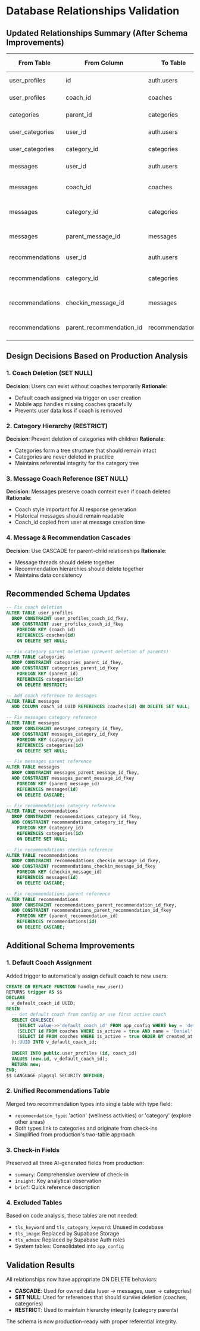 # Database Relationships Validation

## Updated Relationships Summary (After Schema Improvements)

| From Table | From Column | To Table | To Column | Relationship Type | On Delete | Status |
|------------|-------------|----------|-----------|------------------|-----------|--------|
| user_profiles | id | auth.users | id | One-to-One | CASCADE | ✅ Valid |
| user_profiles | coach_id | coaches | id | Many-to-One | SET NULL | ✅ Fixed |
| categories | parent_id | categories | id | Many-to-One | RESTRICT | ✅ Fixed |
| user_categories | user_id | auth.users | id | Many-to-One | CASCADE | ✅ Valid |
| user_categories | category_id | categories | id | Many-to-One | CASCADE | ✅ Valid |
| messages | user_id | auth.users | id | Many-to-One | CASCADE | ✅ Valid |
| messages | coach_id | coaches | id | Many-to-One (nullable) | SET NULL | ✅ Added |
| messages | category_id | categories | id | Many-to-One (nullable) | SET NULL | ✅ Fixed |
| messages | parent_message_id | messages | id | Many-to-One (nullable) | CASCADE | ✅ Fixed |
| recommendations | user_id | auth.users | id | Many-to-One | CASCADE | ✅ Valid |
| recommendations | category_id | categories | id | Many-to-One (nullable) | SET NULL | ✅ Fixed |
| recommendations | checkin_message_id | messages | id | Many-to-One (nullable) | CASCADE | ✅ Fixed |
| recommendations | parent_recommendation_id | recommendations | id | Many-to-One (nullable) | CASCADE | ✅ Fixed |

## Design Decisions Based on Production Analysis

### 1. Coach Deletion (SET NULL)
**Decision**: Users can exist without coaches temporarily
**Rationale**: 
- Default coach assigned via trigger on user creation
- Mobile app handles missing coaches gracefully
- Prevents user data loss if coach is removed

### 2. Category Hierarchy (RESTRICT)
**Decision**: Prevent deletion of categories with children
**Rationale**:
- Categories form a tree structure that should remain intact
- Categories are never deleted in practice
- Maintains referential integrity for the category tree

### 3. Message Coach Reference (SET NULL)
**Decision**: Messages preserve coach context even if coach deleted
**Rationale**:
- Coach style important for AI response generation
- Historical messages should remain readable
- Coach_id copied from user at message creation time

### 4. Message & Recommendation Cascades
**Decision**: Use CASCADE for parent-child relationships
**Rationale**:
- Message threads should delete together
- Recommendation hierarchies should delete together
- Maintains data consistency

## Recommended Schema Updates

```sql
-- Fix coach deletion
ALTER TABLE user_profiles 
  DROP CONSTRAINT user_profiles_coach_id_fkey,
  ADD CONSTRAINT user_profiles_coach_id_fkey 
    FOREIGN KEY (coach_id) 
    REFERENCES coaches(id) 
    ON DELETE SET NULL;

-- Fix category parent deletion (prevent deletion of parents)
ALTER TABLE categories 
  DROP CONSTRAINT categories_parent_id_fkey,
  ADD CONSTRAINT categories_parent_id_fkey 
    FOREIGN KEY (parent_id) 
    REFERENCES categories(id) 
    ON DELETE RESTRICT;

-- Add coach reference to messages
ALTER TABLE messages 
  ADD COLUMN coach_id UUID REFERENCES coaches(id) ON DELETE SET NULL;

-- Fix messages category reference
ALTER TABLE messages 
  DROP CONSTRAINT messages_category_id_fkey,
  ADD CONSTRAINT messages_category_id_fkey 
    FOREIGN KEY (category_id) 
    REFERENCES categories(id) 
    ON DELETE SET NULL;

-- Fix messages parent reference
ALTER TABLE messages 
  DROP CONSTRAINT messages_parent_message_id_fkey,
  ADD CONSTRAINT messages_parent_message_id_fkey 
    FOREIGN KEY (parent_message_id) 
    REFERENCES messages(id) 
    ON DELETE CASCADE;

-- Fix recommendations category reference
ALTER TABLE recommendations 
  DROP CONSTRAINT recommendations_category_id_fkey,
  ADD CONSTRAINT recommendations_category_id_fkey 
    FOREIGN KEY (category_id) 
    REFERENCES categories(id) 
    ON DELETE SET NULL;

-- Fix recommendations checkin reference
ALTER TABLE recommendations 
  DROP CONSTRAINT recommendations_checkin_message_id_fkey,
  ADD CONSTRAINT recommendations_checkin_message_id_fkey 
    FOREIGN KEY (checkin_message_id) 
    REFERENCES messages(id) 
    ON DELETE CASCADE;

-- Fix recommendations parent reference
ALTER TABLE recommendations 
  DROP CONSTRAINT recommendations_parent_recommendation_id_fkey,
  ADD CONSTRAINT recommendations_parent_recommendation_id_fkey 
    FOREIGN KEY (parent_recommendation_id) 
    REFERENCES recommendations(id) 
    ON DELETE CASCADE;
```

## Additional Schema Improvements

### 1. Default Coach Assignment
Added trigger to automatically assign default coach to new users:
```sql
CREATE OR REPLACE FUNCTION handle_new_user()
RETURNS trigger AS $$
DECLARE
  v_default_coach_id UUID;
BEGIN
  -- Get default coach from config or use first active coach
  SELECT COALESCE(
    (SELECT value->>'default_coach_id' FROM app_config WHERE key = 'default_coach'),
    (SELECT id FROM coaches WHERE is_active = true AND name = 'Daniel' LIMIT 1),
    (SELECT id FROM coaches WHERE is_active = true ORDER BY created_at LIMIT 1)
  )::UUID INTO v_default_coach_id;
  
  INSERT INTO public.user_profiles (id, coach_id)
  VALUES (new.id, v_default_coach_id);
  RETURN new;
END;
$$ LANGUAGE plpgsql SECURITY DEFINER;
```

### 2. Unified Recommendations Table
Merged two recommendation types into single table with type field:
- `recommendation_type`: 'action' (wellness activities) or 'category' (explore other areas)
- Both types link to categories and originate from check-ins
- Simplified from production's two-table approach

### 3. Check-in Fields
Preserved all three AI-generated fields from production:
- `summary`: Comprehensive overview of check-in
- `insight`: Key analytical observation
- `brief`: Quick reference description

### 4. Excluded Tables
Based on code analysis, these tables are not needed:
- `tls_keyword` and `tls_category_keyword`: Unused in codebase
- `tls_image`: Replaced by Supabase Storage
- `tls_admin`: Replaced by Supabase Auth roles
- System tables: Consolidated into `app_config`

## Validation Results

All relationships now have appropriate ON DELETE behaviors:
- **CASCADE**: Used for owned data (user → messages, user → categories)
- **SET NULL**: Used for references that should survive deletion (coaches, categories)
- **RESTRICT**: Used to maintain hierarchy integrity (category parents)

The schema is now production-ready with proper referential integrity.